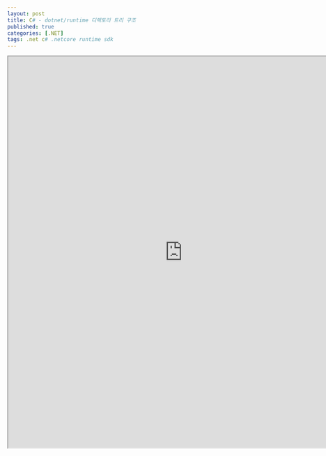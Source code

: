 ```yaml
---
layout: post
title: C# - dotnet/runtime 디렉토리 트리 구조
published: true
categories: [.NET]
tags: .net c# .netcore runtime sdk
---  
```

<iframe width="800" height="900" src="https://docs.google.com/document/d/e/2PACX-1vTwOCb3hgWXNunZDayj90rziD1EPMxp5oY39dIP_oRw5iaKqiJtzHmmn8hdgkrWraG6gKIJbNhAAP83/pub?embedded=true"></iframe>    
   